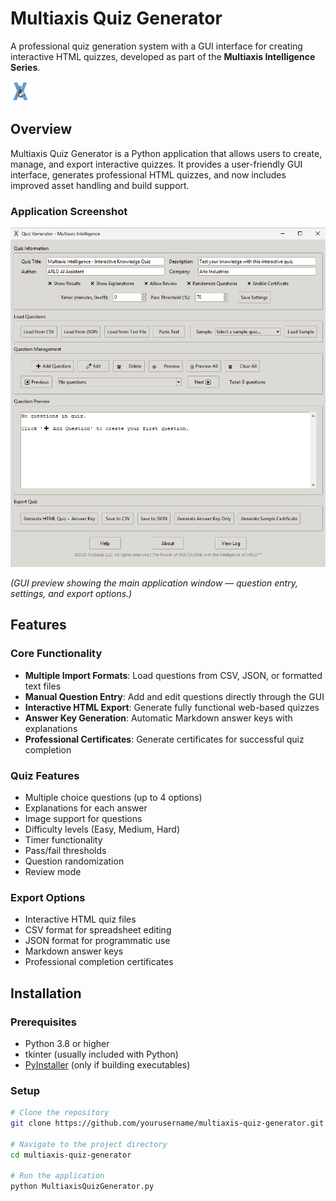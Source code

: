 # Multiaxis Quiz Generator

A professional quiz generation system with a GUI interface for creating interactive HTML quizzes, developed as part of the **Multiaxis Intelligence Series**.

![Quiz Generator Logo](assets/MultiaxisQuizGenerator.png)

## Overview

Multiaxis Quiz Generator is a Python application that allows users to create, manage, and export interactive quizzes. It provides a user-friendly GUI interface, generates professional HTML quizzes, and now includes improved asset handling and build support.

### Application Screenshot

![Quiz Generator Screenshot](assets/gui_preview.png)

*(GUI preview showing the main application window — question entry, settings, and export options.)*

## Features

### Core Functionality
- **Multiple Import Formats**: Load questions from CSV, JSON, or formatted text files
- **Manual Question Entry**: Add and edit questions directly through the GUI
- **Interactive HTML Export**: Generate fully functional web-based quizzes
- **Answer Key Generation**: Automatic Markdown answer keys with explanations
- **Professional Certificates**: Generate certificates for successful quiz completion

### Quiz Features
- Multiple choice questions (up to 4 options)
- Explanations for each answer
- Image support for questions
- Difficulty levels (Easy, Medium, Hard)
- Timer functionality
- Pass/fail thresholds
- Question randomization
- Review mode

### Export Options
- Interactive HTML quiz files
- CSV format for spreadsheet editing
- JSON format for programmatic use
- Markdown answer keys
- Professional completion certificates

## Installation

### Prerequisites
- Python 3.8 or higher  
- tkinter (usually included with Python)  
- [PyInstaller](https://pyinstaller.org) (only if building executables)

### Setup
```bash
# Clone the repository
git clone https://github.com/yourusername/multiaxis-quiz-generator.git

# Navigate to the project directory
cd multiaxis-quiz-generator

# Run the application
python MultiaxisQuizGenerator.py
